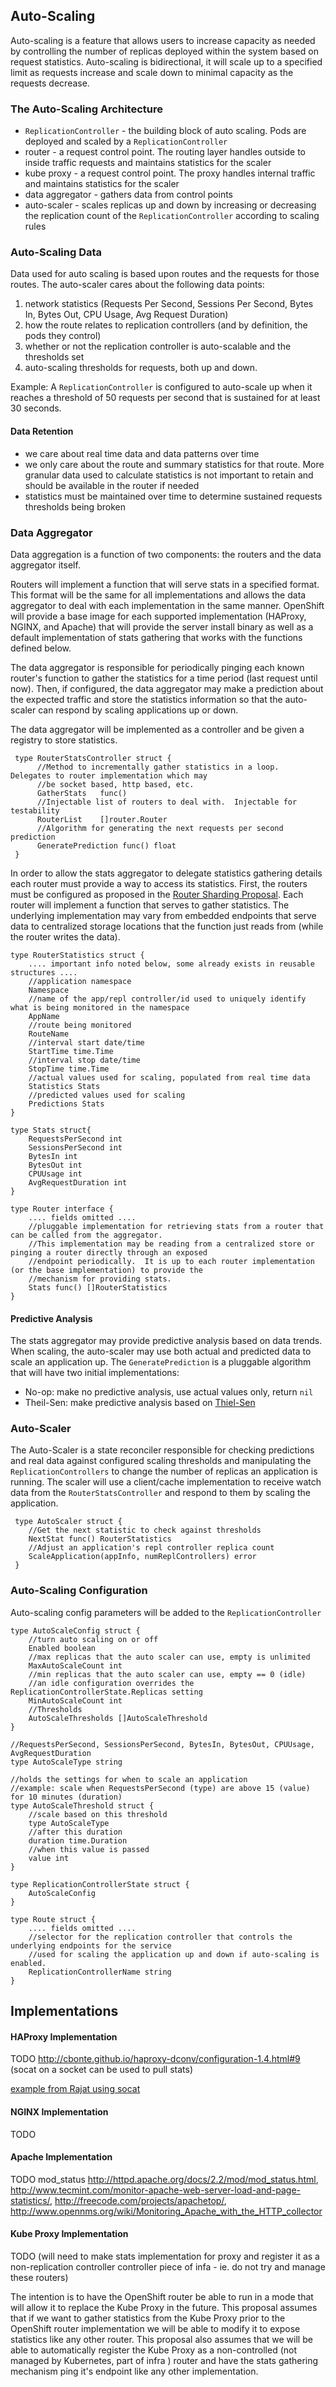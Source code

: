 ## Auto-Scaling

Auto-scaling is a feature that allows users to increase capacity as needed by controlling the number of replicas deployed 
within the system based on request statistics. Auto-scaling is bidirectional, it will scale up to a specified limit as 
requests increase and scale down to minimal capacity as the requests decrease.

### The Auto-Scaling Architecture

* `ReplicationController` - the building block of auto scaling.  Pods are deployed and scaled by a `ReplicationController`
* router - a request control point.  The routing layer handles outside to inside traffic requests and maintains statistics for the scaler
* kube proxy - a request control point.  The proxy handles internal traffic and maintains statistics for the scaler
* data aggregator - gathers data from control points
* auto-scaler - scales replicas up and down by increasing or decreasing the replication count of the `ReplicationController` according 
to scaling rules

### Auto-Scaling Data

Data used for auto scaling is based upon routes and the requests for those routes.  The auto-scaler cares about the following 
data points:

1.  network statistics (Requests Per Second, Sessions Per Second, Bytes In, Bytes Out, CPU Usage, Avg Request Duration)
1.  how the route relates to replication controllers (and by definition, the pods they control)
1.  whether or not the replication controller is auto-scalable and the thresholds set
1.  auto-scaling thresholds for requests, both up and down.

Example: A `ReplicationController` is configured to auto-scale up when it reaches a threshold of 50 requests per second that is sustained 
for at least 30 seconds.  

#### Data Retention

- we care about real time data and data patterns over time
- we only care about the route and summary statistics for that route.  More granular data used to calculate statistics 
is not important to retain and should be available in the router if needed
- statistics must be maintained over time to determine sustained requests thresholds being broken


### Data Aggregator

Data aggregation is a function of two components: the routers and the data aggregator itself.  

Routers will implement a function that will serve stats in a specified format.  This format will be the same for all implementations and allows 
the data aggregator to deal with each implementation in the same manner.  OpenShift will provide a base image for each 
supported implementation (HAProxy, NGINX, and Apache) that will provide the server install binary as well as a default 
implementation of stats gathering that works with the functions defined below.  
 
The data aggregator is responsible for periodically pinging each known router's function to gather the statistics for a 
time period (last request until now).  Then, if configured, the data aggregator may make a prediction about the expected 
traffic and store the statistics information so that the auto-scaler can respond by scaling applications up or down.

The data aggregator will be implemented as a controller and be given a registry to store statistics.

     type RouterStatsController struct {
          //Method to incrementally gather statistics in a loop.  Delegates to router implementation which may 
          //be socket based, http based, etc.
          GatherStats   func()
          //Injectable list of routers to deal with.  Injectable for testability
          RouterList    []router.Router
          //Algorithm for generating the next requests per second prediction
          GeneratePrediction func() float          
     }
     
In order to allow the stats aggregator to delegate statistics gathering details each router must provide a way to access 
its statistics.  First, the routers must be configured as proposed in the [Router Sharding Proposal](https://github.com/openshift/origin/pull/506). 
Each router will implement a function that serves to gather statistics.  The underlying implementation may vary from 
embedded endpoints that serve data to centralized storage locations that the function just reads from (while the router 
writes the data).

    type RouterStatistics struct {
        .... important info noted below, some already exists in reusable structures ....
        //application namespace
        Namespace
        //name of the app/repl controller/id used to uniquely identify what is being monitored in the namespace
        AppName
        //route being monitored
        RouteName    
        //interval start date/time
        StartTime time.Time
        //interval stop date/time
        StopTime time.Time
        //actual values used for scaling, populated from real time data
        Statistics Stats        
        //predicted values used for scaling
        Predictions Stats
    }
    
    type Stats struct{            
        RequestsPerSecond int
        SessionsPerSecond int
        BytesIn int
        BytesOut int
        CPUUsage int
        AvgRequestDuration int
    }

    type Router interface {
        .... fields omitted ....
        //pluggable implementation for retrieving stats from a router that can be called from the aggregator.  
        //This implementation may be reading from a centralized store or pinging a router directly through an exposed 
        //endpoint periodically.  It is up to each router implementation (or the base implementation) to provide the 
        //mechanism for providing stats.  
        Stats func() []RouterStatistics
    }        
    
#### Predictive Analysis
    
The stats aggregator may provide predictive analysis based on data trends.  When scaling, the auto-scaler may use both 
actual and predicted data to scale an application up.  The `GeneratePrediction` is a pluggable algorithm that will have two 
initial implementations: 

* No-op: make no predictive analysis, use actual values only, return `nil`
* Theil-Sen: make predictive analysis based on [Thiel-Sen](http://en.wikipedia.org/wiki/Theil%E2%80%93Sen_estimator)
    
### Auto-Scaler

The Auto-Scaler is a state reconciler responsible for checking predictions and real data against configured scaling thresholds 
and manipulating the `ReplicationControllers` to change the number of replicas an application is running.  The scaler will 
use a client/cache implementation to receive watch data from the `RouterStatsController` and respond to them by 
scaling the application.

     type AutoScaler struct {
        //Get the next statistic to check against thresholds
        NextStat func() RouterStatistics        
        //Adjust an application's repl controller replica count
        ScaleApplication(appInfo, numReplControllers) error
     }

### Auto-Scaling Configuration

Auto-scaling config parameters will be added to the `ReplicationController`

    type AutoScaleConfig struct {
        //turn auto scaling on or off
        Enabled boolean
        //max replicas that the auto scaler can use, empty is unlimited
        MaxAutoScaleCount int
        //min replicas that the auto scaler can use, empty == 0 (idle)
        //an idle configuration overrides the ReplicationControllerState.Replicas setting 
        MinAutoScaleCount int
        //Thresholds
        AutoScaleThresholds []AutoScaleThreshold
    }
    
    //RequestsPerSecond, SessionsPerSecond, BytesIn, BytesOut, CPUUsage, AvgRequestDuration
    type AutoScaleType string
    
    //holds the settings for when to scale an application
    //example: scale when RequestsPerSecond (type) are above 15 (value) for 10 minutes (duration)
    type AutoScaleThreshold struct {
        //scale based on this threshold
        type AutoScaleType
        //after this duration
        duration time.Duration
        //when this value is passed
        value int
    }    

    type ReplicationControllerState struct {
        AutoScaleConfig
    }
    
    type Route struct {
        .... fields omitted ....
        //selector for the replication controller that controls the underlying endpoints for the service
        //used for scaling the application up and down if auto-scaling is enabled.
        ReplicationControllerName string
    }

## Implementations

#### HAProxy Implementation
TODO 
http://cbonte.github.io/haproxy-dconv/configuration-1.4.html#9 (socat on a socket can be used to pull stats)

[example from Rajat using socat](https://github.com/rajatchopra/geard-router-haproxy/blob/rc/autoscaler.rb)

#### NGINX Implementation
TODO

#### Apache Implementation
TODO
mod_status http://httpd.apache.org/docs/2.2/mod/mod_status.html, http://www.tecmint.com/monitor-apache-web-server-load-and-page-statistics/, http://freecode.com/projects/apachetop/, http://www.opennms.org/wiki/Monitoring_Apache_with_the_HTTP_collector

#### Kube Proxy Implementation

TODO (will need to make stats implementation for proxy and register it as a non-replication controller controller
piece of infa - ie. do not try and manage these routers)

The intention is to have the OpenShift router be able to run in a mode that will allow it to replace the Kube Proxy in 
the future.  This proposal assumes that if we want to gather statistics from the Kube Proxy prior to the OpenShift router 
implementation we will be able to modify it to expose statistics like any other router.  This proposal also assumes 
that we will be able to automatically register the Kube Proxy as a non-controlled (not managed by Kubernetes, part of infra ) 
router and have the stats gathering mechanism ping it's endpoint like any other implementation.
